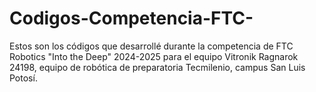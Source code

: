 # Codigos-Competencia-FTC-
Estos son los códigos que desarrollé durante la competencia de FTC Robotics "Into the Deep" 2024-2025 para el equipo Vitronik Ragnarok 24198, equipo de robótica de preparatoria Tecmilenio, campus San Luis Potosí.
